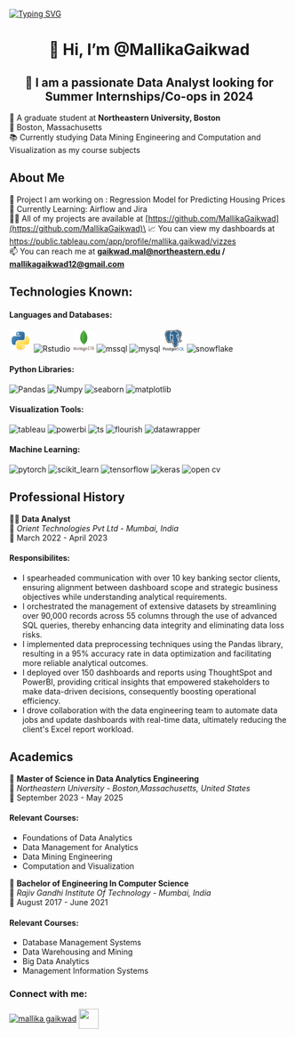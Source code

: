 
[![Typing SVG](https://readme-typing-svg.herokuapp.com?color=F77222&size=29&multiline=true&width=700&lines=Welcome+to+my+GitHub)](https://git.io/typing-svg)
<h1 align = "center"> 👋 Hi, I’m @MallikaGaikwad </h1>
<h2 align = "center"> 👀 I am a passionate Data Analyst looking for Summer Internships/Co-ops in 2024 </h2>

📖 A graduate student at <b>Northeastern University, Boston</b> <br>
📍 Boston, Massachusetts <br>
📚 Currently studying Data Mining Engineering and Computation and Visualization as my course subjects <br>

## About Me
🔭 Project I am working on : Regression Model for Predicting Housing Prices\
🌱 Currently Learning: Airflow and Jira\
👨‍💻 All of my projects are available at [https://github.com/MallikaGaikwad](https://github.com/MallikaGaikwad)\
📈 You can view my dashboards at https://public.tableau.com/app/profile/mallika.gaikwad/vizzes  \
📫 You can reach me at **gaikwad.mal@northeastern.edu / mallikagaikwad12@gmail.com** 

## Technologies Known: 

#### Languages and Databases:  
<div class="image-container">
  <img src="https://raw.githubusercontent.com/devicons/devicon/master/icons/python/python-original.svg" alt="python" width="40" height="40" title="Python"/ > 
  <img src="https://upload.wikimedia.org/wikipedia/commons/thumb/1/1b/R_logo.svg/1280px-R_logo.svg.png" alt="Rstudio" width="40" height"40" title="RStudio"/>
  <img src="https://raw.githubusercontent.com/devicons/devicon/master/icons/mongodb/mongodb-original-wordmark.svg" alt="mongodb" width="40" height="40" title="Mongo DB"/>
  <img src="https://www.svgrepo.com/show/303229/microsoft-sql-server-logo.svg" alt="mssql" width="40" height="40" title="Mircosoft SQL Server"/>
  <img src="https://cdn.icon-icons.com/icons2/1381/PNG/512/mysqlworkbench_93532.png" alt="mysql" width="40" height="40" title="MySQL Workbench"> 
  <img src="https://raw.githubusercontent.com/devicons/devicon/master/icons/postgresql/postgresql-original-wordmark.svg" alt="postgresql" width="40" height="40" title="Postgre SQL"/>
  <img src="https://companieslogo.com/img/orig/SNOW-35164165.png?t=1634190631" alt="snowflake" width="40" height="40" title="SnowFlake"/> 
</div>

#### Python Libraries:
<div class="image-container">
  <img src="https://upload.wikimedia.org/wikipedia/commons/thumb/2/22/Pandas_mark.svg/1200px-Pandas_mark.svg.png" alt="Pandas" width="40" height="40",title="Pandas"/> 
  <img src="https://cdn.worldvectorlogo.com/logos/numpy-1.svg" alt="Numpy" width="40" height="40", title="Numpy"/>
  <img src="https://seaborn.pydata.org/_images/logo-mark-lightbg.svg" alt="seaborn" width="40" height="40",title="Seaborn"/>
  <img src="https://image.pngaaa.com/242/4152242-middle.png" alt="matplotlib" width="40" height="40",title="Matplotlib"/ >
</div>

#### Visualization Tools: 
<div class="image-container">
  <img src="https://www.svgrepo.com/show/354428/tableau-icon.svg" alt="tableau" width="40" height="40", title="Tableau"/>
  <img src="https://upload.wikimedia.org/wikipedia/commons/thumb/c/cf/New_Power_BI_Logo.svg/1024px-New_Power_BI_Logo.svg.png" alt="powerbi" width="40" height="40",title="Power BI"/>
  <img src="https://images.g2crowd.com/uploads/product/image/social_landscape/social_landscape_a08e598d3f6509116f0462eb817d5b96/thoughtspot.png" alt="ts" width="60" height="40",title="ThoughtSpot" />
  <img src="https://asset.brandfetch.io/id9_R-itFe/idMkEklxqI.jpeg" alt="flourish" width="40" height="40",title="Flourish"/ >
  <img src="https://asset.brandfetch.io/idGWUtW5Qh/idCgavSoeA.png" alt="datawrapper" width="40" height="40",title="Datawrapper"/>
</div>

#### Machine Learning: 
<div class="image-container">
  <img src="https://www.vectorlogo.zone/logos/pytorch/pytorch-icon.svg" alt="pytorch" width="40" height="40", title="PyTorch"/>
  <img src="https://upload.wikimedia.org/wikipedia/commons/0/05/Scikit_learn_logo_small.svg" alt="scikit_learn" width="40" height="40",title="Scikit Learn"/>
  <img src="https://www.vectorlogo.zone/logos/tensorflow/tensorflow-icon.svg" alt="tensorflow" width="40" height="40",title="TensorFlow" />
  <img src="https://images.g2crowd.com/uploads/product/image/social_landscape/social_landscape_d382c4826ad8a3805f72b9df3ab5b56e/keras.png" alt="keras" width="40" height="40",title="Keras"/>
  <img src="https://upload.wikimedia.org/wikipedia/commons/3/32/OpenCV_Logo_with_text_svg_version.svg" alt="open cv" width="40" height="40",title="Open CV"/>
</div>

## Professional History
👨‍💻 **Data Analyst**\
📍 *Orient Technologies Pvt Ltd - Mumbai, India*\
📆 March 2022 - April 2023

#### Responsibilites:
- I spearheaded communication with over 10 key banking sector clients, ensuring alignment between dashboard scope and strategic business objectives while understanding analytical requirements.
- I orchestrated the management of extensive datasets by streamlining over 90,000 records across 55 columns through the use of advanced SQL queries, thereby enhancing data integrity and eliminating data loss risks.
- I implemented data preprocessing techniques using the Pandas library, resulting in a 95% accuracy rate in data optimization and facilitating more reliable analytical outcomes.
- I deployed over 150 dashboards and reports using ThoughtSpot and PowerBI, providing critical insights that empowered stakeholders to make data-driven decisions, consequently boosting operational efficiency.
- I drove collaboration with the data engineering team to automate data jobs and update dashboards with real-time data, ultimately reducing the client's Excel report workload.


## Academics
📖 **Master of Science in Data Analytics Engineering**\
📍 *Northeastern University - Boston,Massachusetts, United States* \
📆 September 2023 - May 2025

#### Relevant Courses:
- Foundations of Data Analytics
- Data Management for Analytics
- Data Mining Engineering
- Computation and Visualization


📖 **Bachelor of Engineering In Computer Science** \
📍 *Rajiv Gandhi Institute Of Technology - Mumbai, India* \
📆 August 2017 - June 2021

#### Relevant Courses:
- Database Management Systems
- Data Warehousing and Mining
- Big Data Analytics
- Management Information Systems

<h3 align="left">Connect with me:</h3>
<p align="left">
<a href="https://linkedin.com/in/mallika gaikwad" target="blank"><img align="center" src="https://raw.githubusercontent.com/rahuldkjain/github-profile-readme-generator/master/src/images/icons/Social/linked-in-alt.svg" alt="mallika gaikwad" height="30" width="40" /></a>
<a href="mailto:gaikwad.mal@northeastern.edu" alr="Medium"> <img align="center" src="https://upload.wikimedia.org/wikipedia/commons/thumb/4/4e/Mail_%28iOS%29.svg/2048px-Mail_%28iOS%29.svg.png" height="36" width="36" /> </a>
</p>


<!---
MallikaGaikwad/MallikaGaikwad is a ✨ special ✨ repository because its `README.md` (this file) appears on your GitHub profile.
You can click the Preview link to take a look at your changes.
--->
